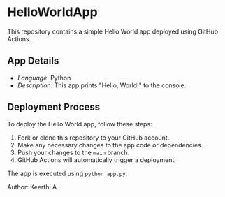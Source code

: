 # HelloWorldApp
This repository contains a simple Hello World app deployed using GitHub Actions.

## App Details

- *Language*: Python
- *Description*: This app prints "Hello, World!" to the console.

## Deployment Process

To deploy the Hello World app, follow these steps:

1. Fork or clone this repository to your GitHub account.
2. Make any necessary changes to the app code or dependencies.
3. Push your changes to the `main` branch.
4. GitHub Actions will automatically trigger a deployment.

The app is executed using `python app.py`.

Author: Keerthi A
